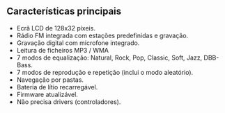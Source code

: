 ## Características principais

-	Ecrã LCD de 128x32 píxeis.
-	Rádio FM integrada com estações predefinidas e gravação.
-	Gravação digital com microfone integrado.
-	Leitura de ficheiros MP3 / WMA 
-	7 modos de equalização: Natural, Rock, Pop, Classic, Soft, Jazz, DBB-Bass.
-	7 modos de reprodução e repetição (inclui o modo aleatório).
-	Navegação por pastas.
-	Bateria de lítio recarregável.
-	Firmware atualizável.
-	Não precisa drivers (controladores).
